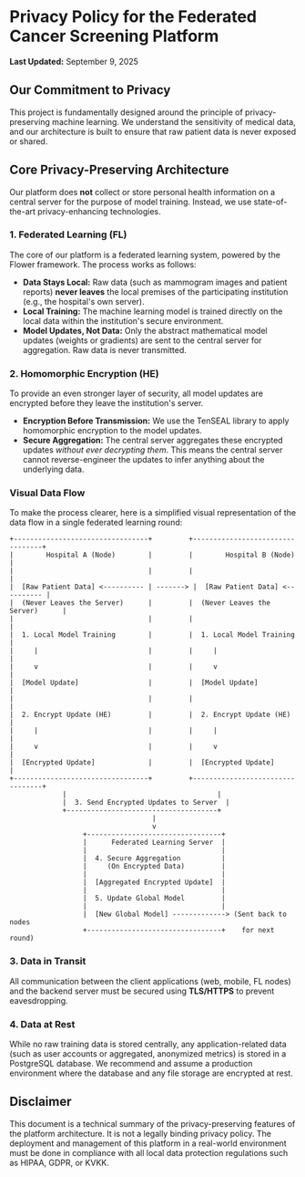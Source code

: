 # Privacy Policy for the Federated Cancer Screening Platform

**Last Updated:** September 9, 2025

## Our Commitment to Privacy

This project is fundamentally designed around the principle of privacy-preserving machine learning. We understand the sensitivity of medical data, and our architecture is built to ensure that raw patient data is never exposed or shared.

## Core Privacy-Preserving Architecture

Our platform does **not** collect or store personal health information on a central server for the purpose of model training. Instead, we use state-of-the-art privacy-enhancing technologies.

### 1. Federated Learning (FL)

The core of our platform is a federated learning system, powered by the Flower framework. The process works as follows:

- **Data Stays Local:** Raw data (such as mammogram images and patient reports) **never leaves** the local premises of the participating institution (e.g., the hospital's own server).
- **Local Training:** The machine learning model is trained directly on the local data within the institution's secure environment.
- **Model Updates, Not Data:** Only the abstract mathematical model updates (weights or gradients) are sent to the central server for aggregation. Raw data is never transmitted.

### 2. Homomorphic Encryption (HE)

To provide an even stronger layer of security, all model updates are encrypted before they leave the institution's server.

- **Encryption Before Transmission:** We use the TenSEAL library to apply homomorphic encryption to the model updates.
- **Secure Aggregation:** The central server aggregates these encrypted updates *without ever decrypting them*. This means the central server cannot reverse-engineer the updates to infer anything about the underlying data.

### Visual Data Flow

To make the process clearer, here is a simplified visual representation of the data flow in a single federated learning round:

```
+---------------------------------+         +---------------------------------+
|        Hospital A (Node)        |         |        Hospital B (Node)        |
|                                 |         |                                 |
|  [Raw Patient Data] <---------- | -------> |  [Raw Patient Data] <---------- |
|  (Never Leaves the Server)      |         |  (Never Leaves the Server)      |
|                                 |         |                                 |
|  1. Local Model Training        |         |  1. Local Model Training        |
|     |                           |         |     |                           |
|     v                           |         |     v                           |
|  [Model Update]                 |         |  [Model Update]                 |
|                                 |         |                                 |
|  2. Encrypt Update (HE)         |         |  2. Encrypt Update (HE)         |
|     |                           |         |     |                           |
|     v                           |         |     v                           |
|  [Encrypted Update]             |         |  [Encrypted Update]             |
+---------------------------------+         +---------------------------------+
             |                                     |
             |  3. Send Encrypted Updates to Server  |
             +-------------------------------------+
                                   |
                                   v
                  +---------------------------------+
                  |      Federated Learning Server  |
                  |                                 |
                  |  4. Secure Aggregation          |
                  |     (On Encrypted Data)         |
                  |                                 |
                  |  [Aggregated Encrypted Update]  |
                  |                                 |
                  |  5. Update Global Model         |
                  |                                 |
                  |  [New Global Model] -------------> (Sent back to nodes
                  +---------------------------------+    for next round)
```

### 3. Data in Transit

All communication between the client applications (web, mobile, FL nodes) and the backend server must be secured using **TLS/HTTPS** to prevent eavesdropping.

### 4. Data at Rest

While no raw training data is stored centrally, any application-related data (such as user accounts or aggregated, anonymized metrics) is stored in a PostgreSQL database. We recommend and assume a production environment where the database and any file storage are encrypted at rest.

## Disclaimer

This document is a technical summary of the privacy-preserving features of the platform architecture. It is not a legally binding privacy policy. The deployment and management of this platform in a real-world environment must be done in compliance with all local data protection regulations such as HIPAA, GDPR, or KVKK.
